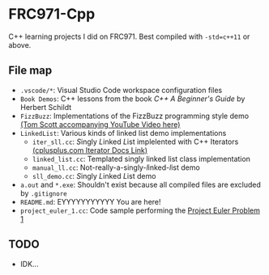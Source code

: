 # FRC971-Cpp

C++ learning projects I did on FRC971. Best compiled with `-std=c++11` or above.

## File map

* `.vscode/*`: Visual Studio Code workspace configuration files
* `Book Demos`: C++ lessons from the book *C++ A Beginner's Guide* by Herbert Schildt
* `FizzBuzz`: Implementations of the FizzBuzz programming style demo [(Tom Scott accompanying YouTube Video here)](youtube.com/watch?v=QPZ0pIK_wsc)
* `LinkedList`: Various kinds of linked list demo implementations
  * `iter_sll.cc`: *S*ingly *L*inked *L*ist implelented with C++ Iterators [(cplusplus.com Iterator Docs Link)](cplusplus.com/reference/iterator/)
  * `linked_list.cc`: Templated singly linked list class implementation
  * `manual_ll.cc`: Not-really-a-singly-*l*inked-*l*ist demo
  * `sll_demo.cc`: *S*ingly *L*inked *L*ist demo
* `a.out` and `*.exe`: Shouldn't exist because all compiled files are excluded by `.gitignore`
* `README.md`: EYYYYYYYYYYY You are here!
* `project_euler_1.cc`: Code sample performing the [Project Euler Problem 1](projecteuler.net/problem=1)

## TODO

* IDK...